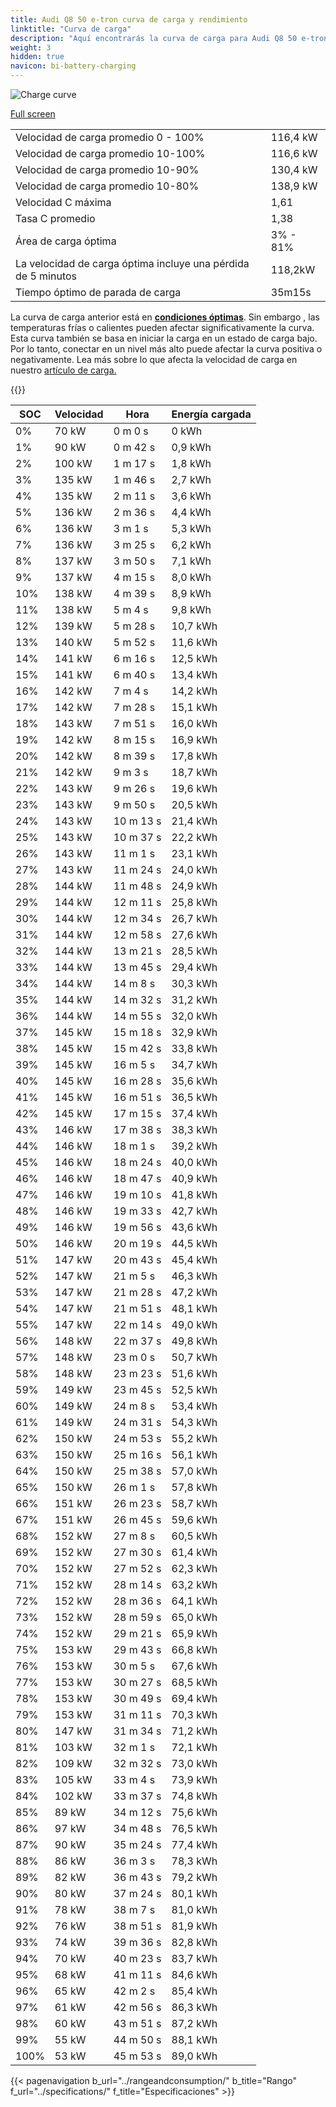 ```yaml
---
title: Audi Q8 50 e-tron curva de carga y rendimiento
linktitle: "Curva de carga"
description: "Aquí encontrarás la curva de carga para Audi Q8 50 e-tron."
weight: 3
hidden: true
navicon: bi-battery-charging
---
```

<!-- markdownlint-disable MD033 -->
<img src="/images/models/audi/q8_e-tron/q8_50_e-tron/chargingcurve.svg" alt="Charge curve" class="img-fluid">

[Full screen](/images/models/audi/q8_e-tron/q8_50_e-tron/chargingcurve.svg)


<table class="table table-striped border">
<tbody>
<tr>
<td>Velocidad de carga promedio 0 - 100%</td><td>116,4 kW</td>
</tr>
<tr>
<td>Velocidad de carga promedio 10-100%</td><td>116,6 kW</td>
</tr>
<tr>
<td>Velocidad de carga promedio 10-90%</td><td>130,4 kW</td>
</tr>
<tr>
<td>Velocidad de carga promedio 10-80%</td><td>138,9 kW</td>
</tr>
<tr>
<td>Velocidad C máxima</td><td>1,61</td>
</tr>
<tr>
<td>Tasa C promedio</td><td>1,38</td>
</tr>
<tr>
<td>Área de carga óptima</td><td>3% - 81%</td>
</tr>
<tr>
<td>La velocidad de carga óptima incluye una pérdida de 5 minutos</td><td>118,2kW</td>
</tr>
<tr>
<td>Tiempo óptimo de parada de carga</td><td>35m15s</td>
</tr>
</tbody>
</table>


La curva de carga anterior está en **[condiciones óptimas](../../../../../technology/battery/charging/#temperatura)**. Sin embargo , las temperaturas frías o calientes pueden afectar significativamente la curva. Esta curva también se basa en iniciar la carga en un estado de carga bajo. Por lo tanto, conectar en un nivel más alto puede afectar la curva positiva o negativamente. Lea más sobre lo que afecta la velocidad de carga en nuestro [artículo de carga.](../../../../../technology/battery/charging/)


{{<evkxdisplayaddarticle />}}
<table class="table table-striped border">
<thead>
<tr><th>SOC</th><th>Velocidad</th><th>Hora</th><th>Energía cargada</th></tr>
</thead>
<tbody>
<tr>
<td>0%</td><td>70 kW</td><td> 0 m 0 s </td><td>0 kWh </td>
</tr>
<tr>
<td>1%</td><td>90 kW</td><td> 0 m 42 s </td><td>0,9 kWh </td>
</tr>
<tr>
<td>2%</td><td>100 kW</td><td> 1 m 17 s </td><td>1,8 kWh </td>
</tr>
<tr>
<td>3%</td><td>135 kW</td><td> 1 m 46 s </td><td>2,7 kWh </td>
</tr>
<tr>
<td>4%</td><td>135 kW</td><td> 2 m 11 s </td><td>3,6 kWh </td>
</tr>
<tr>
<td>5%</td><td>136 kW</td><td> 2 m 36 s </td><td>4,4 kWh </td>
</tr>
<tr>
<td>6%</td><td>136 kW</td><td> 3 m 1 s </td><td>5,3 kWh </td>
</tr>
<tr>
<td>7%</td><td>136 kW</td><td> 3 m 25 s </td><td>6,2 kWh </td>
</tr>
<tr>
<td>8%</td><td>137 kW</td><td> 3 m 50 s </td><td>7,1 kWh </td>
</tr>
<tr>
<td>9%</td><td>137 kW</td><td> 4 m 15 s </td><td>8,0 kWh </td>
</tr>
<tr>
<td>10%</td><td>138 kW</td><td> 4 m 39 s </td><td>8,9 kWh </td>
</tr>
<tr>
<td>11%</td><td>138 kW</td><td> 5 m 4 s </td><td>9,8 kWh </td>
</tr>
<tr>
<td>12%</td><td>139 kW</td><td> 5 m 28 s </td><td>10,7 kWh </td>
</tr>
<tr>
<td>13%</td><td>140 kW</td><td> 5 m 52 s </td><td>11,6 kWh </td>
</tr>
<tr>
<td>14%</td><td>141 kW</td><td> 6 m 16 s </td><td>12,5 kWh </td>
</tr>
<tr>
<td>15%</td><td>141 kW</td><td> 6 m 40 s </td><td>13,4 kWh </td>
</tr>
<tr>
<td>16%</td><td>142 kW</td><td> 7 m 4 s </td><td>14,2 kWh </td>
</tr>
<tr>
<td>17%</td><td>142 kW</td><td> 7 m 28 s </td><td>15,1 kWh </td>
</tr>
<tr>
<td>18%</td><td>143 kW</td><td> 7 m 51 s </td><td>16,0 kWh </td>
</tr>
<tr>
<td>19%</td><td>142 kW</td><td> 8 m 15 s </td><td>16,9 kWh </td>
</tr>
<tr>
<td>20%</td><td>142 kW</td><td> 8 m 39 s </td><td>17,8 kWh </td>
</tr>
<tr>
<td>21%</td><td>142 kW</td><td> 9 m 3 s </td><td>18,7 kWh </td>
</tr>
<tr>
<td>22%</td><td>143 kW</td><td> 9 m 26 s </td><td>19,6 kWh </td>
</tr>
<tr>
<td>23%</td><td>143 kW</td><td> 9 m 50 s </td><td>20,5 kWh </td>
</tr>
<tr>
<td>24%</td><td>143 kW</td><td> 10 m 13 s </td><td>21,4 kWh </td>
</tr>
<tr>
<td>25%</td><td>143 kW</td><td> 10 m 37 s </td><td>22,2 kWh </td>
</tr>
<tr>
<td>26%</td><td>143 kW</td><td> 11 m 1 s </td><td>23,1 kWh </td>
</tr>
<tr>
<td>27%</td><td>143 kW</td><td> 11 m 24 s </td><td>24,0 kWh </td>
</tr>
<tr>
<td>28%</td><td>144 kW</td><td> 11 m 48 s </td><td>24,9 kWh </td>
</tr>
<tr>
<td>29%</td><td>144 kW</td><td> 12 m 11 s </td><td>25,8 kWh </td>
</tr>
<tr>
<td>30%</td><td>144 kW</td><td> 12 m 34 s </td><td>26,7 kWh </td>
</tr>
<tr>
<td>31%</td><td>144 kW</td><td> 12 m 58 s </td><td>27,6 kWh </td>
</tr>
<tr>
<td>32%</td><td>144 kW</td><td> 13 m 21 s </td><td>28,5 kWh </td>
</tr>
<tr>
<td>33%</td><td>144 kW</td><td> 13 m 45 s </td><td>29,4 kWh </td>
</tr>
<tr>
<td>34%</td><td>144 kW</td><td> 14 m 8 s </td><td>30,3 kWh </td>
</tr>
<tr>
<td>35%</td><td>144 kW</td><td> 14 m 32 s </td><td>31,2 kWh </td>
</tr>
<tr>
<td>36%</td><td>144 kW</td><td> 14 m 55 s </td><td>32,0 kWh </td>
</tr>
<tr>
<td>37%</td><td>145 kW</td><td> 15 m 18 s </td><td>32,9 kWh </td>
</tr>
<tr>
<td>38%</td><td>145 kW</td><td> 15 m 42 s </td><td>33,8 kWh </td>
</tr>
<tr>
<td>39%</td><td>145 kW</td><td> 16 m 5 s </td><td>34,7 kWh </td>
</tr>
<tr>
<td>40%</td><td>145 kW</td><td> 16 m 28 s </td><td>35,6 kWh </td>
</tr>
<tr>
<td>41%</td><td>145 kW</td><td> 16 m 51 s </td><td>36,5 kWh </td>
</tr>
<tr>
<td>42%</td><td>145 kW</td><td> 17 m 15 s </td><td>37,4 kWh </td>
</tr>
<tr>
<td>43%</td><td>146 kW</td><td> 17 m 38 s </td><td>38,3 kWh </td>
</tr>
<tr>
<td>44%</td><td>146 kW</td><td> 18 m 1 s </td><td>39,2 kWh </td>
</tr>
<tr>
<td>45%</td><td>146 kW</td><td> 18 m 24 s </td><td>40,0 kWh </td>
</tr>
<tr>
<td>46%</td><td>146 kW</td><td> 18 m 47 s </td><td>40,9 kWh </td>
</tr>
<tr>
<td>47%</td><td>146 kW</td><td> 19 m 10 s </td><td>41,8 kWh </td>
</tr>
<tr>
<td>48%</td><td>146 kW</td><td> 19 m 33 s </td><td>42,7 kWh </td>
</tr>
<tr>
<td>49%</td><td>146 kW</td><td> 19 m 56 s </td><td>43,6 kWh </td>
</tr>
<tr>
<td>50%</td><td>146 kW</td><td> 20 m 19 s </td><td>44,5 kWh </td>
</tr>
<tr>
<td>51%</td><td>147 kW</td><td> 20 m 43 s </td><td>45,4 kWh </td>
</tr>
<tr>
<td>52%</td><td>147 kW</td><td> 21 m 5 s </td><td>46,3 kWh </td>
</tr>
<tr>
<td>53%</td><td>147 kW</td><td> 21 m 28 s </td><td>47,2 kWh </td>
</tr>
<tr>
<td>54%</td><td>147 kW</td><td> 21 m 51 s </td><td>48,1 kWh </td>
</tr>
<tr>
<td>55%</td><td>147 kW</td><td> 22 m 14 s </td><td>49,0 kWh </td>
</tr>
<tr>
<td>56%</td><td>148 kW</td><td> 22 m 37 s </td><td>49,8 kWh </td>
</tr>
<tr>
<td>57%</td><td>148 kW</td><td> 23 m 0 s </td><td>50,7 kWh </td>
</tr>
<tr>
<td>58%</td><td>148 kW</td><td> 23 m 23 s </td><td>51,6 kWh </td>
</tr>
<tr>
<td>59%</td><td>149 kW</td><td> 23 m 45 s </td><td>52,5 kWh </td>
</tr>
<tr>
<td>60%</td><td>149 kW</td><td> 24 m 8 s </td><td>53,4 kWh </td>
</tr>
<tr>
<td>61%</td><td>149 kW</td><td> 24 m 31 s </td><td>54,3 kWh </td>
</tr>
<tr>
<td>62%</td><td>150 kW</td><td> 24 m 53 s </td><td>55,2 kWh </td>
</tr>
<tr>
<td>63%</td><td>150 kW</td><td> 25 m 16 s </td><td>56,1 kWh </td>
</tr>
<tr>
<td>64%</td><td>150 kW</td><td> 25 m 38 s </td><td>57,0 kWh </td>
</tr>
<tr>
<td>65%</td><td>150 kW</td><td> 26 m 1 s </td><td>57,8 kWh </td>
</tr>
<tr>
<td>66%</td><td>151 kW</td><td> 26 m 23 s </td><td>58,7 kWh </td>
</tr>
<tr>
<td>67%</td><td>151 kW</td><td> 26 m 45 s </td><td>59,6 kWh </td>
</tr>
<tr>
<td>68%</td><td>152 kW</td><td> 27 m 8 s </td><td>60,5 kWh </td>
</tr>
<tr>
<td>69%</td><td>152 kW</td><td> 27 m 30 s </td><td>61,4 kWh </td>
</tr>
<tr>
<td>70%</td><td>152 kW</td><td> 27 m 52 s </td><td>62,3 kWh </td>
</tr>
<tr>
<td>71%</td><td>152 kW</td><td> 28 m 14 s </td><td>63,2 kWh </td>
</tr>
<tr>
<td>72%</td><td>152 kW</td><td> 28 m 36 s </td><td>64,1 kWh </td>
</tr>
<tr>
<td>73%</td><td>152 kW</td><td> 28 m 59 s </td><td>65,0 kWh </td>
</tr>
<tr>
<td>74%</td><td>152 kW</td><td> 29 m 21 s </td><td>65,9 kWh </td>
</tr>
<tr>
<td>75%</td><td>153 kW</td><td> 29 m 43 s </td><td>66,8 kWh </td>
</tr>
<tr>
<td>76%</td><td>153 kW</td><td> 30 m 5 s </td><td>67,6 kWh </td>
</tr>
<tr>
<td>77%</td><td>153 kW</td><td> 30 m 27 s </td><td>68,5 kWh </td>
</tr>
<tr>
<td>78%</td><td>153 kW</td><td> 30 m 49 s </td><td>69,4 kWh </td>
</tr>
<tr>
<td>79%</td><td>153 kW</td><td> 31 m 11 s </td><td>70,3 kWh </td>
</tr>
<tr>
<td>80%</td><td>147 kW</td><td> 31 m 34 s </td><td>71,2 kWh </td>
</tr>
<tr>
<td>81%</td><td>103 kW</td><td> 32 m 1 s </td><td>72,1 kWh </td>
</tr>
<tr>
<td>82%</td><td>109 kW</td><td> 32 m 32 s </td><td>73,0 kWh </td>
</tr>
<tr>
<td>83%</td><td>105 kW</td><td> 33 m 4 s </td><td>73,9 kWh </td>
</tr>
<tr>
<td>84%</td><td>102 kW</td><td> 33 m 37 s </td><td>74,8 kWh </td>
</tr>
<tr>
<td>85%</td><td>89 kW</td><td> 34 m 12 s </td><td>75,6 kWh </td>
</tr>
<tr>
<td>86%</td><td>97 kW</td><td> 34 m 48 s </td><td>76,5 kWh </td>
</tr>
<tr>
<td>87%</td><td>90 kW</td><td> 35 m 24 s </td><td>77,4 kWh </td>
</tr>
<tr>
<td>88%</td><td>86 kW</td><td> 36 m 3 s </td><td>78,3 kWh </td>
</tr>
<tr>
<td>89%</td><td>82 kW</td><td> 36 m 43 s </td><td>79,2 kWh </td>
</tr>
<tr>
<td>90%</td><td>80 kW</td><td> 37 m 24 s </td><td>80,1 kWh </td>
</tr>
<tr>
<td>91%</td><td>78 kW</td><td> 38 m 7 s </td><td>81,0 kWh </td>
</tr>
<tr>
<td>92%</td><td>76 kW</td><td> 38 m 51 s </td><td>81,9 kWh </td>
</tr>
<tr>
<td>93%</td><td>74 kW</td><td> 39 m 36 s </td><td>82,8 kWh </td>
</tr>
<tr>
<td>94%</td><td>70 kW</td><td> 40 m 23 s </td><td>83,7 kWh </td>
</tr>
<tr>
<td>95%</td><td>68 kW</td><td> 41 m 11 s </td><td>84,6 kWh </td>
</tr>
<tr>
<td>96%</td><td>65 kW</td><td> 42 m 2 s </td><td>85,4 kWh </td>
</tr>
<tr>
<td>97%</td><td>61 kW</td><td> 42 m 56 s </td><td>86,3 kWh </td>
</tr>
<tr>
<td>98%</td><td>60 kW</td><td> 43 m 51 s </td><td>87,2 kWh </td>
</tr>
<tr>
<td>99%</td><td>55 kW</td><td> 44 m 50 s </td><td>88,1 kWh </td>
</tr>
<tr>
<td>100%</td><td>53 kW</td><td> 45 m 53 s </td><td>89,0 kWh </td>
</tr>
</tbody>
</table>


{{< pagenavigation b_url="../rangeandconsumption/" b_title="Rango" f_url="../specifications/" f_title="Especificaciones" >}}

